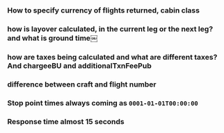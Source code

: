 ### How to specify currency of flights returned, cabin class
### how is layover calculated, in the current leg or the next leg? and what is ground time￼

### how are taxes being calculated and what are different taxes? And chargeeBU and additionalTxnFeePub
### difference between craft and flight number
### Stop point times always coming as `0001-01-01T00:00:00`
### Response time almost 15 seconds
